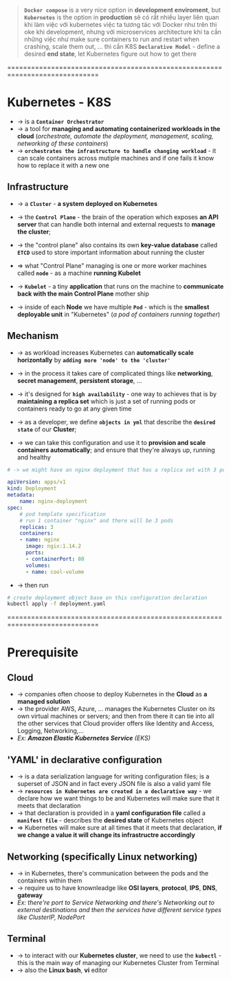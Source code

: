 > **`Docker compose`** is a very nice option in **development enviroment**, but **`Kubernetes`** is the option in **production**
> sẽ có rất nhiều layer liên quan khi làm việc với kubernetes
> việc ta tương tác với Docker như trên thì oke khi development, nhưng với microservices architecture khi ta cần những việc như make sure containers to run and restart when crashing, scale them out, ... thì cần K8S
> **`Declarative Model`** - define a desired **end state**, let Kubernetes figure out how to get there

=============================================================================
# Kubernetes - K8S
* -> is a **`Container Orchestrator`**
* -> a tool for **managing and automating containerized workloads in the cloud** (_orchestrate, automate the deployment, management, scaling, networking of these containers_)
* -> **`orchestrates the infrastructure to handle changing workload`** - it can scale containers across mutiple machines and if one fails it know how to replace it with a new one 

## Infrastructure
* -> a **`Cluster`** - **a system deployed on Kubernetes**
* -> the **`Control Plane`** - the brain of the operation which exposes **an API server** that can handle both internal and external requests to **manage the cluster**; 
* -> the "control plane" also contains its own **key-value database** called **`ETCD`** used to store important information about running the cluster

* => what "Control Plane" managing is one or more worker machines called **`node`** - as a machine **running Kubelet** 
* -> **`Kubelet`** - a tiny **application** that runs on the machine to **communicate back with the main Control Plane** mother ship
* -> inside of each **Node** we have multiple **`Pod`** - which is the **smallest deployable unit** in "Kubernetes" (_a pod of containers running together_)

## Mechanism
* -> as workload increases Kubernetes can **automatically scale horizontally** by **`adding more 'node' to the 'cluster'`**
* -> in the process it takes care of complicated things like **networking**, **secret management**, **persistent storage**, ...
* -> it's designed for **`high availability`** - one way to achieves that is by **maintaining a replica set** which is just a set of running pods or containers ready to go at any given time

* -> as a developer, we define **`objects in yml`** that describe the **`desired state`** of our **Cluster**; 
* -> we can take this configuration and use it to **provision and scale containers automatically**; and ensure that they're always up, running and healthy

```yml - Example: defines a deployment object with 3 replicas
# -> we might have an nginx deployment that has a replica set with 3 pods

apiVersion: apps/v1
kind: Deployment
metadata: 
    name: nginx-deployment
spec:
    # pod template specification
    # run 1 container "nginx" and there will be 3 pods
    replicas: 3
    containers: 
    - name: nginx
      image: ngix:1.14.2
      ports: 
      - containerPort: 80
      volumes:
      - name: cool-volume
```
* -> then run
```bash
# create deployment object base on this configuration declaration
kubectl apply -f deployment.yaml
```

=============================================================================
# Prerequisite

## Cloud
* -> companies often choose to deploy Kubernetes in the **Cloud** as **a managed solution**
* -> the provider AWS, Azure, ... manages the Kubernetes Cluster on its own virtual machines or servers; and then from there it can tie into all the other services that Cloud provider offers like Identity and Access, Logging, Networking,...
* _Ex: **Amazon Elastic Kubernetes Service** (EKS)_

## 'YAML' in declarative configuration
* -> is a data serialization language for writing configuration files; is a superset of JSON and in fact every JSON file is also a valid yaml file
* -> **`resources in Kubernetes are created in a declarative way`** - we declare how we want things to be and Kubernetes will make sure that it meets that declaration
* -> that declaration is provided in a **yaml configuration file** called a **`manifest file`** - describes the **desired state** of Kubernetes object
* => Kubernetes will make sure at all times that it meets that declaration, **if we change a value it will change its infrastructre accordingly** 

## Networking (specifically Linux networking)
* -> in Kubernetes, there's communication between the pods and the containers within them
* -> require us to have knownleadge like **OSI layers**, **protocol**, **IPS**, **DNS**, **gateway**
* _Ex: there're port to Service Networking and there's Networking out to external destinations and then the services have different service types like ClusterIP, NodePort_

## Terminal
* -> to interact with our **Kubernetes cluster**, we need to use the **`kubectl`** - this is the main way of managing our Kubernetes Cluster from Terminal
* -> also the **Linux bash**, **vi** editor

